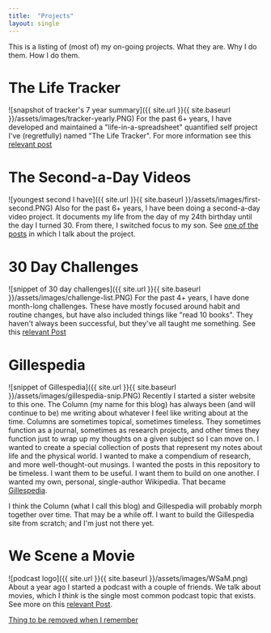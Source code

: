 ```yaml
---
title:  "Projects"
layout: single
---
```


This is a listing of (most of) my on-going projects. What they are. Why I do them. How I do them.

# The Life Tracker
![snapshot of tracker's 7 year summary]({{ site.url }}{{ site.baseurl }}/assets/images/tracker-yearly.PNG)
For the past 6+ years, I have developed and maintained a "life-in-a-spreadsheet" quantified self project I've (regretfully) named "The Life Tracker". For more information see this [relevant post](https://aarongilly.com/339-five-years-tracked/)
# The Second-a-Day Videos
![youngest second I have]({{ site.url }}{{ site.baseurl }}/assets/images/first-second.PNG)
Also for the past 6+ years, I have been doing a second-a-day video project. It documents my life from the day of my 24th birthday until the day I turned 30. From there, I switched focus to my son. See [one of the posts](https://aarongilly.com/349-sixth-second-day/) in which I talk about the project.
# 30 Day Challenges
![snippet of 30 day challenges]({{ site.url }}{{ site.baseurl }}/assets/images/challenge-list.PNG)
For the past 4+ years, I have done month-long challenges. These have mostly focused around habit and routine changes, but have also included things like "read 10 books". They haven't always been successful, but they've all taught me something. See this [relevant Post](https://aarongilly.com/377-challenges/)

# Gillespedia
![snippet of Gillespedia]({{ site.url }}{{ site.baseurl }}/assets/images/gillespedia-snip.PNG)
Recently I started a sister website to this one. The Column (my name for this blog) has always been (and will continue to be) me writing about whatever I feel like writing about at the time. Columns are sometimes topical, sometimes timeless. They sometimes function as a journal, sometimes as research projects, and other times they function just to wrap up my thoughts on a given subject so I can move on. I wanted to create a special collection of posts that represent my notes about life and the physical world. I wanted to make a compendium of research, and more well-thought-out musings. I wanted the posts in this repository to be timeless. I want them to be useful. I want them to build on one another. I wanted my own, personal, single-author Wikipedia. That became [Gillespedia](http://www.gillespedia.com).

I think the Column (what I call this blog) and Gillespedia will probably morph together over time. That may be a while off. I want to build the Gillespedia site from scratch; and I'm just not there yet.

# We Scene a Movie
![podcast logo]({{ site.url }}{{ site.baseurl }}/assets/images/WSaM.png)
About a year ago I started a podcast with a couple of friends. We talk about movies, which I *think* is the single most common podcast topic that exists. See more on this 
[relevant Post](https://aarongilly.com/367-we-scene-movie/).

[Thing to be removed when I remember](https://aarongilly.com/_pages/Nick/)
